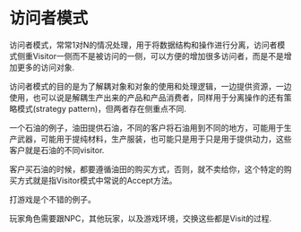 # 访问者模式

 访问者模式，常常1对N的情况处理，用于将数据结构和操作进行分离，访问者模式侧重Visitor一侧而不是被访问的一侧，可以方便的增加很多访问者，而是不是增加更多的访问对象.

访问者模式的目的是为了解耦对象和对象的使用和处理逻辑，一边提供资源，一边使用，也可以说是解耦生产出来的产品和产品消费者，同样用于分离操作的还有策略模式(strategy pattern)，但两者存在侧重点不同.

一个石油的例子，油田提供石油，不同的客户将石油用到不同的地方，可能用于生产武器，可能用于提纯材料，生产服装，也可能只是用于只是用于提供动力，这些客户就是石油的不同visitor.

客户买石油的时候，都要遵循油田的购买方式，否则，就不卖给你，这个特定的购买方式就是指Visitor模式中常说的Accept方法。

打游戏是个不错的例子。

玩家角色需要跟NPC，其他玩家，以及游戏环境，交换这些都是Visit的过程.

